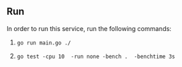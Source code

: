 ## Run

In order to run this service, run the following commands:

1. `go run main.go ./`


2. `go test -cpu 10  -run none -bench .  -benchtime 3s`